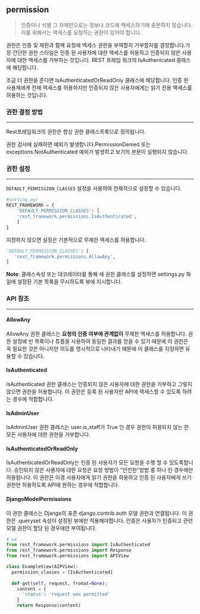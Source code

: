 ## permission

> 인증이나 식별  그 자체만으로는 정보나 코드에 액세스하기에 충분하지 않습니다.이를 위해서는 액세스를 요청하는 권한이 있어야 합니다.

권한은 인증 및 제한과 함꼐 요청에 액세스 권한을 부여할지 거부할지를 결정합니다.가장 간단한 권한 스타일은 인증 된 사용자에 대한 액세스를 허용하고 인증되지 않은 사용자에 대한 액세스를 거부하는 것입니다. REST 프레임 워크의 IsAuthenicated 클래스에 해당합니다.

조금 더 권한을 준다면 IsAuthenticatedOrReadOnly 클래스에 해당합니다. 인증 된 사용제에게 전체 액세스를 허용하지만 인증되지 않은 사용자에게는 읽기 전용 액세스를 허용하는 것입니다.

### 권한 결정 방법

----

Rest프레임워크의 권한은 항상 권한 클래스목록으로 정의됩니다.

권한 검사에 실패하면 예외가 발생합니다.PermissionDenied 또는 exceptions.NotAuthenticated 예외가 발생하고 보기의 본문이 실행되지 않습니다.

### 권한 설정

---

`DEFAULT_PERMISSION_CLASSES` 설정을 사용하여 전체적으로 설정할 수 있습니다.

```python
#setting.py/
REST_FRAMEWORK = {
    'DEFAULT_PERMISSION_CLASSES': [
    'rest_framework.permissions.IsAuthenticated',
    ]
}
```

지정하지 않으면 설정은 기본적으로 무제한 액세스를 허용합니다.

```python
'DEFAULT_PERMISSION_CLASSES': [
   'rest_framework.permissions.AllowAny',
]
```

**Note**: 클래스속성 또는 데코레이터를 통해 새 권한 클래스를 설정하면 settings.py 파일에 설정된 기본 목록을 무시하도록 뷰에 지시합니다.

### API 참조

----

#### AllowAny

AllowAny 권한 클래스는 **요청의 인증 여부에 관계없이** 무제한 액세스를 허용합니다. 권한 설정에 빈 목록이나 튜플을 사용하여 동일한 결과를 얻을 수 있기 때문에 이 권한은 꼭 필요한 것은 아니지만 의도를 명시적으로 나타내기 때문에 이 클래스를 지정하면 유용할 수 있습니다.

#### IsAuthenticated

IsAuthenticated 권한 클래스는 인증되지 않은 사용자에 대한 권한을 거부하고 그렇지 않으면 권한을 허용합니다. 이 권한은 등록 된 사용자만 API에 액세스할 수 있도록 하려는 경우에 적합합니다.

#### IsAdminUser

IsAdminUser 권한 클래스는 user.is_staff가 True 인 경우 권한이 허용되지 않는 한 모든 사용자에 대한 권한을 거부합니다.

#### IsAuthenticatedOrReadOnly

IsAuthenticatedOrReadOnly는 인증 된 사용자가 모든 요청을 수행 할 수 있도록합니다. 승인되지 않은 사용자에 대한 요청은 요청 방법이 "안전한"방법 중 하나 인 경우에만 허용됩니다. 이 권한은 이경 사용자에게 읽기 권한을 허용하고 인증 된 사용자에게 쓰기 권한만 허용하도록 API에 원하는 경우에 적합합니다.

#### DjangoModelPermissions

이 권한 클래스는 Django의 표준 django.contrib.auth 모델 권한과 연결됩니다. 이 권한은 .queryset 속성이 설정된 뷰에만 적용해야합니다. 인증은 사용자가 인증되고 관련 모델 권한이 할당 된 경우에만 부여됩니다.

```python
# ex
from rest_framework.permissions import IsAuthenticated
from rest_framework.permissions import Response
from rest_framework.permissions import APIView

class ExampleView(AIPView):
  permission_classes = [IsAuthenticated]
  
  def get(self, request, fromat=None):
    content = {
      'status': 'request was permitted'
    }
    return Response(content)
```

